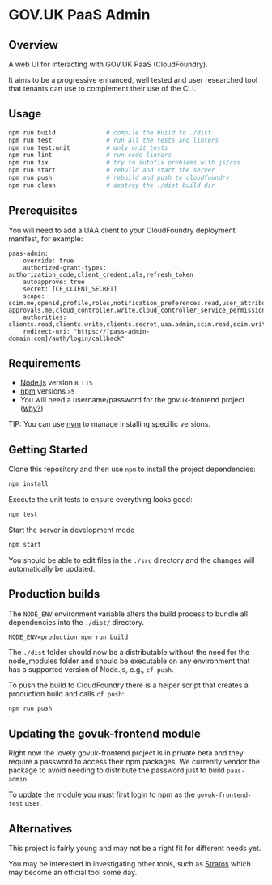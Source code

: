 # GOV.UK PaaS Admin

## Overview

A web UI for interacting with GOV.UK PaaS (CloudFoundry).

It aims to be a progressive enhanced, well tested and user researched tool that
tenants can use to complement their use of the CLI.

## Usage

```sh
npm run build              # compile the build to ./dist
npm run test               # run all the tests and linters
npm run test:unit          # only unit tests
npm run lint               # run code linters
npm run fix                # try to autofix problems with js/css
npm run start              # rebuild and start the server
npm run push               # rebuild and push to cloudfoundry
npm run clean              # destroy the ./dist build dir
```

## Prerequisites

You will need to add a UAA client to your CloudFoundry deployment manifest, for example:

```
paas-admin:
	override: true
	authorized-grant-types: authorization_code,client_credentials,refresh_token
	autoapprove: true
	secret: [CF_CLIENT_SECRET]
	scope: scim.me,openid,profile,roles,notification_preferences.read,user_attributes,uaa.user,notification_preferences.write,cloud_controller.read,password.write approvals.me,cloud_controller.write,cloud_controller_service_permissions.read,oauth.approvals
	authorities: clients.read,clients.write,clients.secret,uaa.admin,scim.read,scim.write,password.write,zone.admin
	redirect-uri: "https://[pass-admin-domain.com]/auth/login/callback"
```

## Requirements

* [Node.js](https://nodejs.org/en/) version `8 LTS`
* [npm](https://www.npmjs.com/) versions `>5`
* You will need a username/password for the govuk-frontend project ([why?](#updating-the-govuk-frontend-module))

TIP: You can use [nvm](https://github.com/creationix/nvm) to manage installing
specific versions.

## Getting Started

Clone this repository and then use `npm` to install the project dependencies:

```sh
npm install
```

Execute the unit tests to ensure everything looks good:

```sh
npm test
```

Start the server in development mode

```sh
npm start
```

You should be able to edit files in the `./src` directory and the changes will
automatically be updated.

## Production builds

The `NODE_ENV` environment variable alters the build process to bundle all
dependencies into the `./dist/` directory.

```
NODE_ENV=production npm run build
```

The `./dist` folder should now be a distributable without the need for the
node_modules folder and should be executable on any environment that has a
supported version of Node.js, e.g., `cf push`.

To push the build to CloudFoundry there is a helper script that creates a
production build and calls `cf push`:

```sh
npm run push
```

## Updating the govuk-frontend module

Right now the lovely govuk-frontend project is in private beta and they require
a password to access their npm packages. We currently vendor the package to
avoid needing to distribute the password just to build `paas-admin`.

To update the module you must first login to npm as the `govuk-frontend-test`
user.

## Alternatives

This project is fairly young and may not be a right fit for different needs yet.

You may be interested in investigating other tools, such as
[Stratos](https://github.com/cloudfoundry-incubator/stratos) which may become
an official tool some day.
